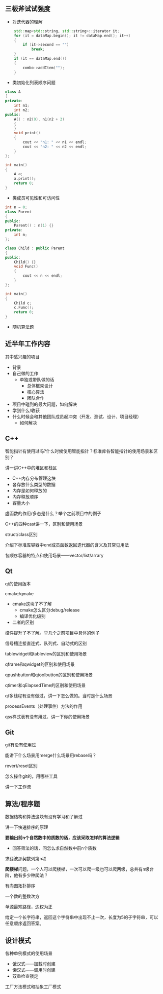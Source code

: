 ## 三板斧试试强度

- 对迭代器的理解
```cpp
	std::map<std::string, std::string>::iterator it;
	for (it = dataMap.begin(); it != dataMap.end(); it++)
	{
		if (it->second == "")
			break;
	}
	if (it == dataMap.end())
	{
		combo->addItem("");
	}
```
- 类初始化列表顺序问题

```cpp
class A
{
private:
    int n1;
    int n2;
public:
    A() : n2(0), n1(n2 + 2)
    {
    }
    void print()
    {
        cout << "n1: " << n1 << endl;
        cout << "n2: " << n2 << endl;
    }
};

int main()
{
    A a;
    a.print();
    return 0;
}
```

- 类成员可见性和可访问性

```cpp
int n = 0;
class Parent
{
public:
    Parent() : n(1) {}
private:
    int n;
};

class Child : public Parent
{
public:
    Child() {}
    void Func()
    {
        cout << n << endl;
    }
};

int main()
{
    Child c;
    c.Func();
    return 0;
}
```

- 随机算法题

## 近半年工作内容

其中感兴趣的项目

- 背景
- 自己做的工作
  - 单独或带队做的话
    - 总体框架设计
    - 核心算法
    - 团队合作
- 项目中碰到的最大问题，如何解决
- 学到什么/收获
- 什么时候会和其他团队成员起冲突（开发、测试、设计、项目经理）
  - 如何解决

## C++

智能指针有使用过吗?什么时候使用智能指针？标准库各智能指针的使用场景和区别？

讲一讲C++中的堆区和栈区

- C++内存分布管理这块
- 各存放什么类型的数据
- 内存是如何释放的
- 内存释放顺序
- 容量大小

虚函数的作用/多态是什么？举个之前项目中的例子

C++的四种cast讲一下，区别和使用场景

struct/class区别

介绍下标准库容器中end成员函数返回迭代器的含义及其常见用法

各顺序容器的特点和使用场景——vector/list/arrary

## Qt

qt的使用版本

cmake/qmake

- cmake这块了不了解
  - cmake怎么区分debug/release
  - 编译优化级别
- 二者的区别

控件提升了不了解。举几个之前项目中具体的例子

信号槽连接直连式、队列式、自动式的区别

tablewidget和tableview的区别和使用场景

qframe和qwidget的区别和使用场景

qpushbutton和qtoolbutton的区别和使用场景

qtimer和qElapsedTime的区别和使用场景

qt多线程有没有做过，讲一下怎么做的。当时是什么场景

processEvents（处理事件）方法的作用

qss样式表有没有用过，讲一下你的使用场景

## Git

git有没有使用过

能讲下什么场景用merge什么场景用rebase吗？

revert/reset区别

怎么操作git的，用哪些工具

讲一下工作流

## 算法/程序题

数据结构和算法这块有没有学习和了解过

讲一下快速排序的原理

**要输出前n个自然数中的质数的话，应该采取怎样的算法逻辑**

- 回答筛法的话，问怎么求自然数中前n个质数

求斐波那契数列第n项

**爬楼梯**问题，一个人可以爬楼梯，一次可以爬一级也可以爬两级，总共有n级台阶，他有多少种爬法？

有向图拓扑排序

一个数的整数次方

单源最短路径，边权为正

给定一个长字符串，返回这个字符串中出现不止一次，长度为5的子字符串，可以任意顺序返回答案。

## 设计模式

各种单例模式的使用场景

- 饿汉式——加载时创建
- 懒汉式——调用时创建
- 双重检查锁定

工厂方法模式和抽象工厂模式
